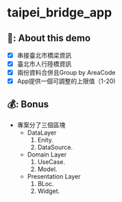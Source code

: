 # taipei_bridge_app

## 📖: About this demo
  - [x] 串接臺北市橋梁資訊
  - [x] 臺北市人行陸橋資訊
  - [x] 兩份資料合併且Group by AreaCode
  - [x] App提供一個可調整的上限值（1-20)
 
## 💰: Bonus 
  - 專案分了三個區塊
      - DataLayer
          1. Enity.
          2. DataSource.
      - Domain Layer
          1. UseCase.
          2. Model.
      - Presentation Layer
          1. BLoc.
          2. Widget.
